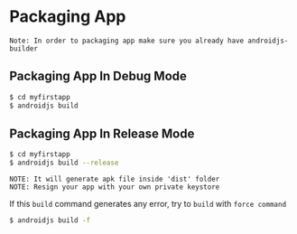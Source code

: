 # Packaging App

`Note: In order to packaging app make sure you already have androidjs-builder`

## Packaging App In Debug Mode
```sh
$ cd myfirstapp
$ androidjs build
```

## Packaging App In Release Mode
```sh
$ cd myfirstapp
$ androidjs build --release
```

`NOTE: It will generate apk file inside 'dist' folder`  
`NOTE: Resign your app with your own private keystore`

If this `build` command generates any error, try to `build` with `force command`

```sh
$ androidjs build -f
```